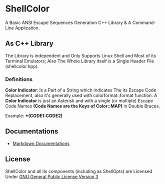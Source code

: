 # ShellColor

A Basic ANSI Escape Sequences Generation C++ Library & A Command-Line Application.

## As C++ Library

The Library is independent and Only Supports Linux Shell and Most of its Terminal Emulators; Also The Whole Library itself is a Single Header File (shellcolor.hpp).

### Definitions

**Color Indicator**: Is a Part of a String which indicates The its Escape Code Replacement, also it's generally used with colorformat::format function. A **Color Indicator** is just an Asterisk and with a single (or multiple) Escape Code Names **(Code Names are the Keys of Color::MAP)** in Double Braces.

Example: **\*(CODE1:CODE2)**

## Documentations

- [Markdown Documentations](./DOCS.md)

## License

ShellColor and all its components (including as ShellOpts) are Licensed Under [GNU General Public License Version 3](./LICENSE)
